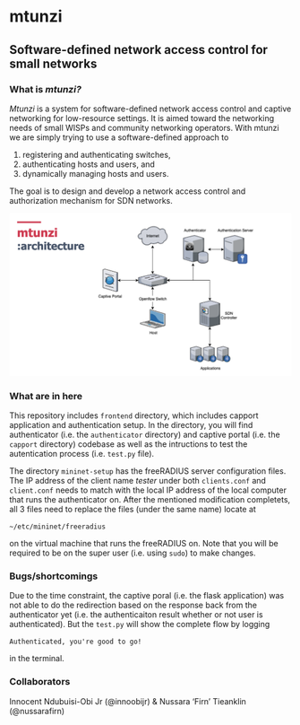 # **mtunzi**
## Software-defined network access control for small networks

### **What is *mtunzi?***
*Mtunzi* is a system for software-defined network access control and captive networking for low-resource settings. It is aimed toward the networking needs of small WISPs and community networking operators. With mtunzi we are simply trying to use a software-defined approach to 
1. registering and authenticating switches, 
2. authenticating hosts and users, and 
3. dynamically managing hosts and users. 

The goal is to design and develop a network access control and authorization mechanism for SDN networks. 

![Mtunzi System Architecture](frontend/architecture.png)

### **What are in here**
This repository includes `frontend` directory, which includes capport application and authentication setup. In the directory, you will find authenticator (i.e. the `authenticator` directory) and captive portal (i.e. the `capport` directory) codebase as well as the intructions to test the autentication process (i.e. `test.py` file).

The directory `mininet-setup` has the freeRADIUS server configuration files. The IP address of the client name *tester* under both `clients.conf` and `client.conf` needs to match with the local IP address of the local computer that runs the authenticator on. After the mentioned modification completets, all 3 files need to replace the files (under the same name) locate at 
```
~/etc/mininet/freeradius
```
on the virtual machine that runs the freeRADIUS on. Note that you will be required to be on the super user (i.e. using `sudo`) to make changes.

### **Bugs/shortcomings**

Due to the time constraint, the captive poral (i.e. the flask application) was not able to do the redirection based on the response back from the authenticator yet (i.e. the authenticaiton result whether or not user is authenticated). But the `test.py` will show the complete flow by logging 
```
Authenticated, you're good to go!
```
in the terminal.

### **Collaborators**

Innocent Ndubuisi-Obi Jr (@innoobijr) & Nussara ‘Firn’ Tieanklin (@nussarafirn)



